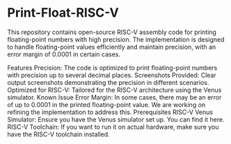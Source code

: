 # Print-Float-RISC-V

This repository contains open-source RISC-V assembly code for printing floating-point numbers with high precision. The implementation is designed to handle floating-point values efficiently and maintain precision, with an error margin of 0.0001 in certain cases.

Features
Precision: The code is optimized to print floating-point numbers with precision up to several decimal places.
Screenshots Provided: Clear output screenshots demonstrating the precision in different scenarios.
Optimized for RISC-V: Tailored for the RISC-V architecture using the Venus simulator.
Known Issue
Error Margin: In some cases, there may be an error of up to 0.0001 in the printed floating-point value. We are working on refining the implementation to address this.
Prerequisites
RISC-V Venus Simulator: Ensure you have the Venus simulator set up. You can find it here.
RISC-V Toolchain: If you want to run it on actual hardware, make sure you have the RISC-V toolchain installed.
